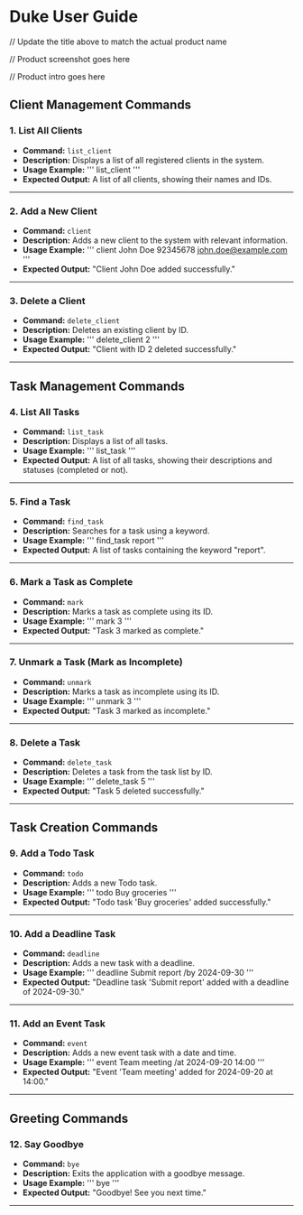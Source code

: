 # Duke User Guide

// Update the title above to match the actual product name

// Product screenshot goes here

// Product intro goes here

## **Client Management Commands**

### 1. **List All Clients**
- **Command:** `list_client`
- **Description:** Displays a list of all registered clients in the system.
- **Usage Example:**
'''
list_client
'''
- **Expected Output:** A list of all clients, showing their names and IDs.

---

### 2. **Add a New Client**
- **Command:** `client`
- **Description:** Adds a new client to the system with relevant information.
- **Usage Example:**
'''
client John Doe 92345678 john.doe@example.com
'''
- **Expected Output:** "Client John Doe added successfully."

---

### 3. **Delete a Client**
- **Command:** `delete_client`
- **Description:** Deletes an existing client by ID.
- **Usage Example:**
'''
delete_client 2
'''
- **Expected Output:** "Client with ID 2 deleted successfully."

---

## **Task Management Commands**

### 4. **List All Tasks**
- **Command:** `list_task`
- **Description:** Displays a list of all tasks.
- **Usage Example:**
'''
list_task
'''
- **Expected Output:** A list of all tasks, showing their descriptions and statuses (completed or not).

---

### 5. **Find a Task**
- **Command:** `find_task`
- **Description:** Searches for a task using a keyword.
- **Usage Example:**
'''
find_task report
'''
- **Expected Output:** A list of tasks containing the keyword "report".

---

### 6. **Mark a Task as Complete**
- **Command:** `mark`
- **Description:** Marks a task as complete using its ID.
- **Usage Example:**
'''
mark 3
'''
- **Expected Output:** "Task 3 marked as complete."

---

### 7. **Unmark a Task (Mark as Incomplete)**
- **Command:** `unmark`
- **Description:** Marks a task as incomplete using its ID.
- **Usage Example:**
'''
unmark 3
'''
- **Expected Output:** "Task 3 marked as incomplete."

---

### 8. **Delete a Task**
- **Command:** `delete_task`
- **Description:** Deletes a task from the task list by ID.
- **Usage Example:**
'''
delete_task 5
'''
- **Expected Output:** "Task 5 deleted successfully."

---

## **Task Creation Commands**

### 9. **Add a Todo Task**
- **Command:** `todo`
- **Description:** Adds a new Todo task.
- **Usage Example:**
'''
todo Buy groceries
'''
- **Expected Output:** "Todo task 'Buy groceries' added successfully."

---

### 10. **Add a Deadline Task**
- **Command:** `deadline`
- **Description:** Adds a new task with a deadline.
- **Usage Example:**
'''
deadline Submit report /by 2024-09-30
'''
- **Expected Output:** "Deadline task 'Submit report' added with a deadline of 2024-09-30."

---

### 11. **Add an Event Task**
- **Command:** `event`
- **Description:** Adds a new event task with a date and time.
- **Usage Example:**
'''
event Team meeting /at 2024-09-20 14:00
'''
- **Expected Output:** "Event 'Team meeting' added for 2024-09-20 at 14:00."

---

## **Greeting Commands**

### 12. **Say Goodbye**
- **Command:** `bye`
- **Description:** Exits the application with a goodbye message.
- **Usage Example:**
'''
bye
'''
- **Expected Output:** "Goodbye! See you next time."

---
